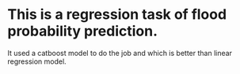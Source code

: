 # This is a regression task of flood probability prediction.
It used a catboost model to do the job and which is better than linear regression model.
